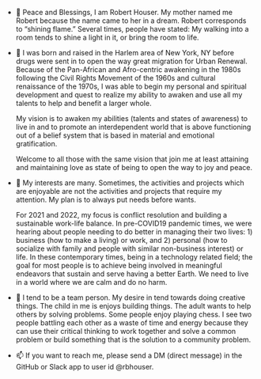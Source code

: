 - 👋 Peace and Blessings, I am Robert Houser.  My mother named me Robert because the name came to her in a dream.  Robert corresponds to “shining flame.”  Several times, people have stated: My walking into a room tends to shine a light in it, or bring the room to life.

- 👀 I was born and raised in the Harlem area of New York, NY before drugs were sent in to open the way great migration for Urban Renewal.  Because of the Pan-African and Afro-centric awakening in the 1980s following the Civil Rights Movement of the 1960s and cultural renaissance of the 1970s, I was able to begin my personal and spiritual development and quest to realize my ability to awaken and use all my talents to help and benefit a larger whole.

  My vision is to awaken my abilities (talents and states of awareness) to live in and to promote an interdependent world that is above functioning out of a belief system that is based in material and emotional gratification.

  Welcome to all those with the same vision that join me at least attaining and maintaining love as state of being to open the way to joy and peace.

- 🌱 My interests are many.  Sometimes, the activities and projects which are enjoyable are not the activities and projects that require my attention.  My plan is to always put needs before wants.  

  For 2021 and 2022, my focus is conflict resolution and building a sustainable work-life balance. In pre-COVID19 pandemic times, we were hearing about people needing to do better in managing their two lives: 1) business (how to make a living) or work, and 2) personal (how to socialize with family and people with similar non-business interest) or life.  In these contemporary times, being in a technology related field; the goal for most people is to achieve being involved in meaningful endeavors that sustain and serve having a better Earth.  We need to live in a world where we are calm and do no harm.

- 💞️ I tend to be a team person.  My desire in tend towards doing creative things.   The child in me is enjoys building things.  The adult wants to help others by solving problems.  Some people enjoy playing chess.  I see two people battling each other as a waste of time and energy because they can use their critical thinking to work together and solve a common problem or build something that is the solution to a community problem.  

- 📫 If you want to reach me, please send a DM (direct message) in the GitHub or Slack app to user id @rbhouser.

<!---
rbhouser/rbhouser is a ✨ special ✨ repository because its `README.md` (this file) appears on your GitHub profile.
You can click the Preview link to take a look at your changes.
--->
